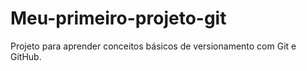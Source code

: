 # Meu-primeiro-projeto-git
  Projeto para aprender conceitos básicos de versionamento com Git e GitHub.
